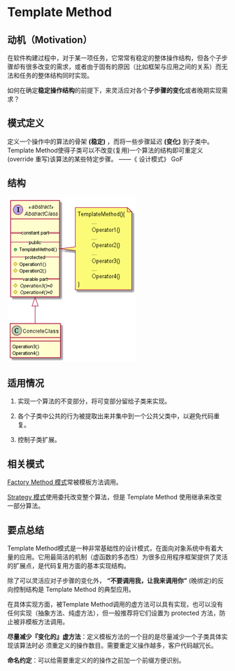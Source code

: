 # Template Method

## 动机（Motivation）

在软件构建过程中，对于某一项任务，它常常有稳定的整体操作结构，但各个子步骤却有很多改变的需求，或者由于固有的原因（比如框架与应用之间的关系）而无法和任务的整体结构同时实现。

如何在确定**稳定操作结构**的前提下，来灵活应对各个**子步骤的变化**或者晚期实现需求？


## 模式定义

定义一个操作中的算法的骨架 **(稳定)** ，而将一些步骤延迟 **(变化)** 到子类中。
Template Method使得子类可以不改变(复用)一个算法的结构即可重定义(override 重写)该算法的某些特定步骤。
                                                         ——《 设计模式》 GoF

## 结构

![TemplateMethod](./TemplateMethod.png)

## 适用情况

1. 实现一个算法的不变部分，将可变部分留给子类来实现。

2. 各个子类中公共的行为被提取出来并集中到一个公共父类中，以避免代码重复。

3. 控制子类扩展。

## 相关模式

[Factory Method 模式](../Factory%20Method/README.md)常被模板方法调用。

[Strategy 模式](../Strategy/README.md)使用委托改变整个算法，但是 Template Method 
使用继承来改变一部分算法。

## 要点总结

Template Method模式是一种非常基础性的设计模式，在面向对象系统中有着大量的应用。它用最简洁的机制（虚函数的多态性）为很多应用程序框架提供了灵活的扩展点，是代码复用方面的基本实现结构。

除了可以灵活应对子步骤的变化外， **“不要调用我，让我来调用你”** (晚绑定)的反向控制结构是 Template Method 的典型应用。

在具体实现方面，被Template Method调用的虚方法可以具有实现，也可以没有任何实现（抽象方法、纯虚方法），但一般推荐将它们设置为 protected 方法，防止被非模板方法调用。

**尽量减少『变化的』虚方法**：定义模板方法的一个目的是尽量减少一个子类具体实现该算法时必
须重定义的操作数目。需要重定义操作越多，客户代码越冗长。

**命名约定**：可以给需要重定义的的操作之前加一个前缀方便识别。



